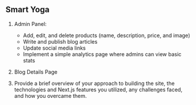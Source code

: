 ## Smart Yoga

1. Admin Panel:

   - Add, edit, and delete products (name, description, price, and image)
   - Write and publish blog articles
   - Update social media links
   - Implement a simple analytics page where admins can view basic stats

2. Blog Details Page

3. Provide a brief overview of your approach to building the site, the technologies
   and Next.js features you utilized, any challenges faced, and how you overcame
   them.
